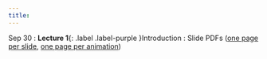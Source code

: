 ```yaml
---
title:
---
```


Sep 30
: **Lecture 1**{: .label .label-purple }Introduction
  : Slide PDFs ([one page per slide](/au21/assets/lectures/cs599_au21_lecture_01.pdf), [one page per animation](/au21/assets/lectures/cs599_au21_lecture_01_build.pdf))
